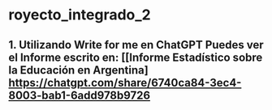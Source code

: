 # royecto_integrado_2
## 1. Utilizando Write for me en ChatGPT Puedes ver el Informe escrito en: [[Informe Estadístico sobre la Educación en Argentina] https://chatgpt.com/share/6740ca84-3ec4-8003-bab1-6add978b9726
